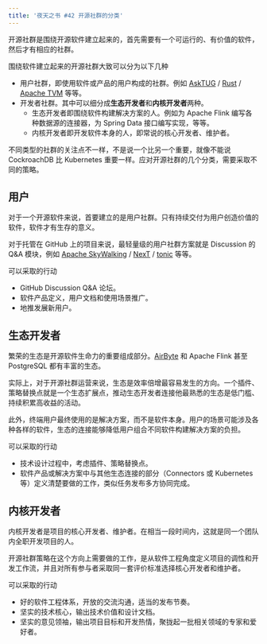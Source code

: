 ```yaml
---
title: '夜天之书 #42 开源社群的分类'
---
```


开源社群是围绕开源软件建立起来的，首先需要有一个可运行的、有价值的软件，然后才有相应的社群。

围绕软件建立起来的开源社群大致可以分为以下几种

* 用户社群，即使用软件或产品的用户构成的社群。例如 [AskTUG](https://asktug.com/) / [Rust](https://users.rust-lang.org/) / [Apache TVM](https://discuss.tvm.apache.org/) 等等。
* 开发者社群。其中可以细分成**生态开发者**和**内核开发者**两种。
  * 生态开发者即围绕软件构建解决方案的人。例如为 Apache Flink 编写各种数据源的连接器，为 Spring Data 接口编写实现，等等。
  * 内核开发者即开发软件本身的人，即常说的核心开发者、维护者。

不同类型的社群的关注点不一样，不是说一个比另一个重要，就像不能说 CockroachDB 比 Kubernetes 重要一样。应对开源社群的几个分类，需要采取不同的策略。

## 用户

对于一个开源软件来说，首要建立的是用户社群。只有持续交付为用户创造价值的软件，软件才有生存的意义。

对于托管在 GitHub 上的项目来说，最轻量级的用户社群方案就是 Discussion 的 Q&A 模块，例如 [Apache SkyWalking](https://github.com/apache/skywalking/discussions/categories/q-a) / [NexT](https://github.com/next-theme/hexo-theme-next/discussions/categories/q-a) / [tonic](https://github.com/hyperium/tonic/discussions/categories/q-a) 等等。

可以采取的行动

* GitHub Discussion Q&A 论坛。
* 软件产品定义，用户文档和使用场景推广。
* 地推发展新用户。

## 生态开发者

繁荣的生态是开源软件生命力的重要组成部分。[AirByte](https://github.com/airbytehq/airbyte/blob/b5b09763551e6a6e53775bde74c7b8139e355b33/airbyte-integrations/connectors) 和 Apache Flink 甚至 PostgreSQL 都有丰富的生态。

实际上，对于开源社群运营来说，生态是效率倍增最容易发生的方向。一个插件、策略替换点就是一个生态扩展点，推动生态开发者连接他最熟悉的生态是低门槛、持续积累高收益的活动。

此外，终端用户最终使用的是解决方案，而不是软件本身。用户的场景可能涉及各种各样的软件，生态的连接能够降低用户组合不同软件构建解决方案的负担。

可以采取的行动

* 技术设计过程中，考虑插件、策略替换点。
* 软件产品或解决方案中与其他生态连接的部分（Connectors 或 Kubernetes 等）定义清楚要做的工作，类似任务发布多方协同完成。

## 内核开发者

内核开发者是项目的核心开发者、维护者。在相当一段时间内，这就是同一个团队内全职开发项目的人。

开源社群策略在这个方向上需要做的工作，是从软件工程角度定义项目的调性和开发工作流，并且对所有参与者采取同一套评价标准选择核心开发者和维护者。

可以采取的行动

* 好的软件工程体系，开放的交流沟通，适当的发布节奏。
* 坚实的技术核心，输出技术价值和设计文档。
* 坚实的意见领袖，输出项目目标和开发热情，聚拢起一批相关领域的专家和爱好者。
